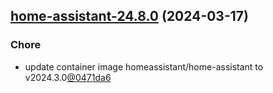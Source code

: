 

## [home-assistant-24.8.0](https://github.com/cyr-ius/truenas-charts/compare/home-assistant-23.0.0...home-assistant-24.8.0) (2024-03-17)

### Chore

- update container image homeassistant/home-assistant to v2024.3.0[@0471da6](https://github.com/0471da6)
  
  